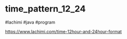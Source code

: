 # time_pattern_12_24

#lachimi #java #program

https://www.lachimi.com/time-12hour-and-24hour-format
